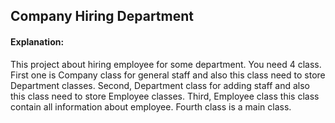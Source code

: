 <h2>Company Hiring Department</h2>
<h4>Explanation: </h4>
<p>This project about hiring employee for some department. You need 4 class. First one is Company class for general staff and also this class need to store Department classes. Second, Department class for adding staff and also this class need to store Employee classes. Third, Employee class this class contain all information about employee. Fourth class is a main class. </p>